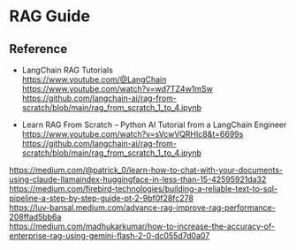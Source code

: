 # RAG Guide

## Reference
- LangChain RAG Tutorials <br>
https://www.youtube.com/@LangChain <br>
https://www.youtube.com/watch?v=wd7TZ4w1mSw <br>
https://github.com/langchain-ai/rag-from-scratch/blob/main/rag_from_scratch_1_to_4.ipynb <br>

- Learn RAG From Scratch – Python AI Tutorial from a LangChain Engineer <br>
https://www.youtube.com/watch?v=sVcwVQRHIc8&t=6699s <br>
https://github.com/langchain-ai/rag-from-scratch/blob/main/rag_from_scratch_1_to_4.ipynb <br>

https://medium.com/@patrick_0/learn-how-to-chat-with-your-documents-using-claude-llamaindex-huggingface-in-less-than-15-42595921da32 <br>
https://medium.com/firebird-technologies/building-a-reliable-text-to-sql-pipeline-a-step-by-step-guide-pt-2-9bf0f28fc278 <br>
https://luv-bansal.medium.com/advance-rag-improve-rag-performance-208ffad5bb6a <br>
https://medium.com/madhukarkumar/how-to-increase-the-accuracy-of-enterprise-rag-using-gemini-flash-2-0-dc055d7d0a07 <br>